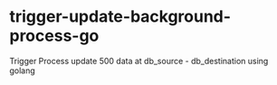 # trigger-update-background-process-go
Trigger Process update 500 data at db_source - db_destination using golang
